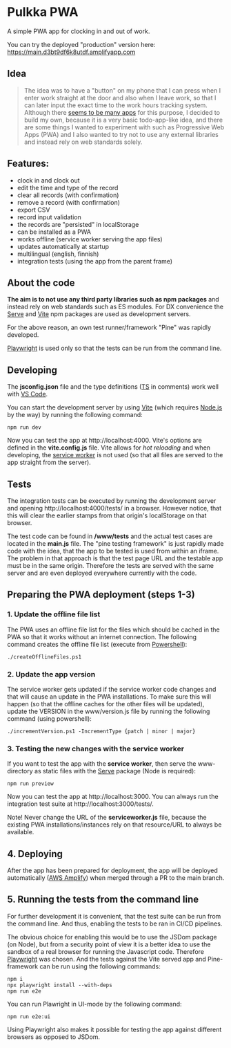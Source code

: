 # Pulkka PWA

A simple PWA app for clocking in and out of work.

You can try the deployed "production" version here: https://main.d3bt9df6k8utdf.amplifyapp.com

## Idea
> The idea was to have a "button" on my phone that I can press when I enter work straight at the door and also when I leave work, so that I can later input the exact time to the work hours tracking system. Although there [seems to be many apps](https://buddypunch.com/blog/clock-in-clock-out-app/)  for this purpose, I decided to build my own, because it is a very basic todo-app-like idea, and there are some things I wanted to experiment with such as Progressive Web Apps (PWA) and I also wanted to try not to use any external libraries and instead rely on web standards solely.

## Features:
- clock in and clock out
- edit the time and type of the record
- clear all records (with confirmation)
- remove a record (with confirmation)
- export CSV
- record input validation
- the records are "persisted" in localStorage
- can be installed as a PWA
- works offline (service worker serving the app files)
- updates automatically at startup
- multilingual (english, finnish)
- integration tests (using the app from the parent frame)

## About the code
**The aim is to not use any third party libraries such as npm packages** and instead rely on web standards such as ES modules. For DX convenience the [Serve](https://github.com/vercel/serve) and [Vite](https://vitejs.dev/) npm packages are used as development servers.

For the above reason, an own test runner/framework "Pine" was rapidly developed.

[Playwright](https://playwright.dev/) is used only so that the tests can be run from the command line.

## Developing
The **jsconfig.json** file and the type definitions ([TS](https://www.typescriptlang.org/) in comments) work well with [VS Code](https://code.visualstudio.com/).

You can start the development server by using [Vite](https://vite.dev/) (which requires [Node.js](https://nodejs.org/en) by the way) by running the following command:

```
npm run dev
```

Now you can test the app at http://localhost:4000. Vite's options are defined in the **vite.config.js** file. Vite allows for *hot reloading* and when developing, the [service worker](https://developer.mozilla.org/en-US/docs/Web/API/Service_Worker_API) is not used (so that all files are served to the app straight from the server).

## Tests
The integration tests can be executed by running the development server and opening http://localhost:4000/tests/ in a browser. However notice, that this will clear the earlier stamps from that origin's localStorage on that browser.

The test code can be found in **/www/tests** and the actual test cases are located in the **main.js** file. The "pine testing framework" is just rapidly made code with the idea, that the app to be tested is used from within an iframe. The problem in that approach is that the test page URL and the testable app must be in the same origin. Therefore the tests are served with the same server and are even deployed everywhere currently with the code.

## Preparing the PWA deployment (steps 1-3)

### 1. Update the offline file list
The PWA uses an offline file list for the files which should be cached in the PWA so that it works without an internet connection. The following command creates the offline file list (execute from [Powershell](https://learn.microsoft.com/sv-se/powershell/)):
```
./createOfflineFiles.ps1
```

### 2. Update the app version
The service worker gets updated if the service worker code changes and that will cause an update in the PWA installations. To make sure this will happen (so that the offline caches for the other files will be updated), update the VERSION in the www/version.js file by running the following command (using powershell):

```
./incrementVersion.ps1 -IncrementType {patch | minor | major}
```

### 3. Testing the new changes with the service worker

If you want to test the app with the **service worker**, then serve the www-directory as static files with the [Serve](https://github.com/vercel/serve) package (Node is required):

```
npm run preview
```
Now you can test the app at http://localhost:3000. You can always run the integration test suite at http://localhost:3000/tests/.

Note! Never change the URL of the **serviceworker.js** file, because the existing PWA installations/instances rely on that resource/URL to always be available.

## 4. Deploying

After the app has been prepared for deployment, the app will be deployed automatically ([AWS Amplify](https://docs.aws.amazon.com/amplify/latest/userguide/welcome.html)) when merged through a PR to the main branch.

## 5. Running the tests from the command line

For further development it is convenient, that the test suite can be run from the command line. And thus, enabling the tests to be ran in CI/CD pipelines. 

The obvious choice for enabling this would be to use the JSDom package (on Node), but from a security point of view it is a better idea to use the sandbox of a real browser for running the Javascript code. Therefore [Playwright](https://playwright.dev/)  was chosen. And the tests against the Vite served app and Pine-framework can be run using the following commands:

```
npm i
npx playwright install --with-deps
npm run e2e
```

You can run Plawright in UI-mode by the following command:

```
npm run e2e:ui
```

Using Playwright also makes it possible for testing the app against different browsers as opposed to JSDom.
